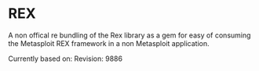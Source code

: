 REX
===

A non offical re bundling of the Rex library as a gem for easy of consuming the Metasploit REX framework in a non Metasploit application.

Currently based on:
Revision: 9886

